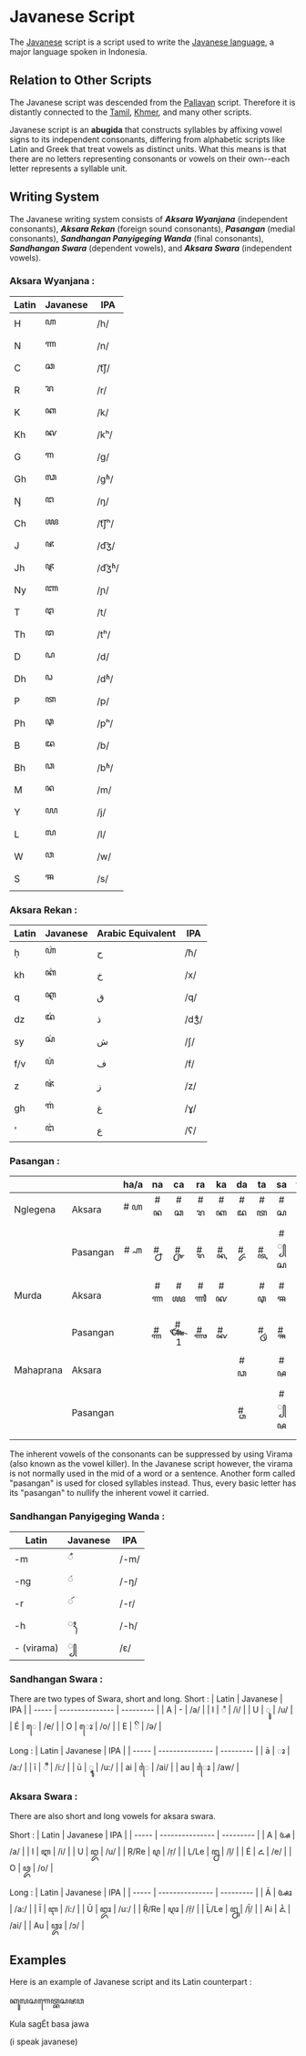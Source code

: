 
# Javanese Script

The [Javanese](https://en.wikipedia.org/wiki/Javanese_script) script is a script used to write the [Javanese language](https://en.wikipedia.org/wiki/Javanese_language), a major language spoken in Indonesia.


## Relation to Other Scripts

The Javanese script was descended from the [Pallavan](https://en.wikipedia.org/wiki/Pallava_script) script. Therefore it is distantly connected to the [Tamil](https://en.wikipedia.org/wiki/Tamil_script), [Khmer](https://en.wikipedia.org/wiki/Khmer_script), and many other scripts.

Javanese script is an **abugida** that constructs syllables by affixing vowel signs to its independent consonants, differing from alphabetic scripts like Latin and Greek that treat vowels as distinct units. What this means is that there are no letters representing consonants or vowels on their own--each letter represents a syllable unit. 


## Writing System
The Javanese writing system consists of ***Aksara Wyanjana*** (independent consonants), ***Aksara Rekan*** (foreign sound consonants), ***Pasangan*** (medial consonants), ***Sandhangan Panyigeging Wanda*** (final consonants), ***Sandhangan Swara*** (dependent vowels), and ***Aksara Swara*** (independent vowels).

### Aksara Wyanjana :

| Latin | Javanese  | IPA       |
| ----- | --------------- | --------- |
| H     | ꦲ              | /h/       |
| N     | ꦟ              | /n/       |
| C     | ꦕ              | /t͡ʃ/      |
| R     | ꦫ              | /r/       |
| K     | ꦏ              | /k/       |
| Kh    | ꦑ              | /kʰ/      |
| G     | ꦒ              | /ɡ/       |
| Gh    | ꦓ              | /ɡʱ/      |
| Ŋ     | ꦔ              | /ŋ/       |
| Ch    | ꦖ              | /t͡ʃʰ/     |
| J     | ꦗ              | /d͡ʒ/      |
| Jh    | ꦘ              | /d͡ʒʱ/     |
| Ny    | ꦚ              | /ɲ/       |
| T     | ꦛ              | /t/       |
| Th    | ꦜ              | /tʰ/      |
| D     | ꦝ              | /d/       |
| Dh    | ꦞ              | /dʱ/      |
| P     | ꦠ              | /p/       |
| Ph    | ꦡ              | /pʰ/      |
| B     | ꦢ              | /b/       |
| Bh    | ꦣ              | /bʱ/      |
| M     | ꦤ              | /m/       |
| Y     | ꦪ              | /j/       |
| L     | ꦭ              | /l/       |
| W     | ꦮ              | /w/       |
| S     | ꦯ              | /s/       |

### Aksara Rekan :

| Latin |Javanese | Arabic Equivalent | IPA |
| ------- |------- | --- |--- |
| ḥ       |ꦲ꦳      | ح | /ħ/ |
| kh       |ꦏ꦳      | خ| /x/ |
| q        |ꦐ      | ق | /q/ |
| dz        |ꦢ꦳      | ذ | /dʒ̊/ |
| sy        |ꦱ꦳      | ش | /ʃ/ |
| f/v        |ꦥ꦳      | ف | /f/ |
| z        |ꦗ꦳      | ز | /z/ |
| gh        |ꦒ꦳      | غ | /ɣ/ |
| '        |ꦔ꦳      | ع | /ʕ/ |

### Pasangan :

|           |          | ha/a |  na  |   ca  |  ra  |  ka  |  da  |  ta  |  sa  |  wa  |  la  |  pa  |  dha |  ja  |  ya  |  nya |  ma  |  ga  |  ba  |  tha |  nga |
|-----------|----------|:----:|:----:|:-----:|:----:|:----:|:----:|:----:|:----:|:----:|:----:|:----:|:----:|:----:|:----:|:----:|:----:|:----:|:----:|:----:|:----:|
|  Nglegena |  Aksara  | # ꦲ  | # ꦤ  | # ꦕ   | # ꦫ  | # ꦏ  | # ꦢ  | # ꦠ  | # ꦱ  | # ꦮ  | # ꦭ  | # ꦥ  | # ꦝ  | # ꦗ  | # ꦪ  | # ꦚ  | # ꦩ  | # ꦒ  | # ꦧ  | # ꦛ  | # ꦔ  |
|           | Pasangan | # ꧀ꦲ | # ꧀ꦤ | # ꧀ꦕ  | # ꧀ꦫ | # ꧀ꦏ | # ꧀ꦢ | # ꧀ꦠ | # ꧀ꦱ | # ꧀ꦮ | # ꧀ꦭ | # ꧀ꦥ | # ꧀ꦝ | # ꧀ꦗ | # ꧀ꦪ | # ꧀ꦚ | # ꧀ꦩ | # ꧀ꦒ | # ꧀ꦧ | # ꧀ꦛ | # ꧀ꦔ |
|   Murda   |  Aksara  |      | # ꦟ  | # ꦖ   | # ꦬ  | # ꦑ  |      | # ꦡ  | # ꦯ  |      |      | # ꦦ  |      |      |      | # ꦘ  |      | # ꦓ  | # ꦨ  |      |      |
|           | Pasangan |      | # ꧀ꦟ | # ꧀ꦖ1 | # ꧀ꦬ | # ꧀ꦑ |      | # ꧀ꦡ | # ꧀ꦯ |      |      | # ꧀ꦦ |      |      |      | # ꧀ꦘ |      | # ꧀ꦓ | # ꧀ꦨ |      |      |
| Mahaprana |  Aksara  |      |      |       |      |      | # ꦣ  |      | # ꦰ  |      |      |      | # ꦞ  | # ꦙ  |      |      |      |      |      | # ꦜ  |      |
|           | Pasangan |      |      |       |      |      | # ꧀ꦣ |      | # ꧀ꦰ |      |      |      | # ꧀ꦞ | # ꧀ꦙ |      |      |      |      |      | # ꧀ꦜ |      |

The inherent vowels of the consonants can be suppressed by using Virama (also known as the vowel killer). In the Javanese script however, the virama is not normally used in the mid of a word or a sentence. Another form called "pasangan" is used for closed syllables instead. Thus, every basic letter has its "pasangan" to nullify the inherent vowel it carried. 

### Sandhangan Panyigeging Wanda :
| Latin | Javanese  | IPA       |
| ----- | --------------- | --------- |
| -m     | ꦀ              | /-m/       |
| -ng     | ꦁ              | /-ŋ/       |
| -r     | ꦂ              | /-r/       |
| -h     | ꦃ              | /-h/       |
| - (virama)     | ꧀              | /ɛ/       |

### Sandhangan Swara :
There are two types of Swara, short and long.
Short :
| Latin | Javanese  | IPA       |
| ----- | --------------- | --------- |
| A     | -              | /a/       |
| I     |  ꦶ              | /i/       |
| U     |  ꦸ              | /u/       |
| É     |  ꦺ              | /e/       |
| O     |  ꦺꦴ            | /o/       |
| E     |  ꦼ            | /ə/       |

Long : 
| Latin | Javanese  | IPA       |
| ----- | --------------- | --------- |
| ā     |  ꦴ              | /a:/       |
| ī     |  ꦷ              | /i:/       |
| ū     |  ꦹ              | /u:/       |
| ai     |  ꦻ              | /ai/       |
| au     |  ꦻꦴ            | /aw/       |

### Aksara Swara :

There are also short and long vowels for aksara swara.

Short : 
| Latin | Javanese  | IPA       |
| ----- | --------------- | --------- |
| A     | ꦄ              | /a/       |
| I     | ꦆ              | /i/       |
| U     | ꦈ              | /u/       |
| Ṛ/Re     | ꦉ              | /ṛ/       |
| Ḷ/Le     | ꦊ              | /ḷ/       |
| É     | ꦌ              | /e/       |
| O     | ꦎ              | /o/       |

Long :
| Latin | Javanese  | IPA       |
| ----- | --------------- | --------- |
| Ā     | ꦄꦴ              | /a:/       |
| Ī     | ꦇ              | /i:/       |
| Ū     | ꦈꦴ              | /u:/       |
| Ṝ/Re     | ꦉꦴ              | /ṝ/       |
| Ḹ/Le     | ꦋ              | /ḹ/       |
| Ai     | ꦍ            | /ai/       |
| Au     | ꦎꦴ            | /ɔ/       |

## Examples

Here is an example of Javanese script and its Latin counterpart :

ꦏꦸꦭꦱꦒꦺꦠ꧀ꦧꦱꦗꦮ

Kula sagÉt basa jawa

(i speak javanese)

